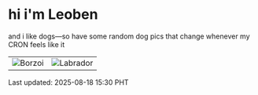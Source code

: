 # hi i'm Leoben

and i like dogs—so have some random dog pics that change whenever my CRON feels like it

|  |  |
|--------|----------|
| ![Borzoi](https://random-dog-vercel.vercel.app/api/random-borzoi?v=1755502226) | ![Labrador](https://random-dog-vercel.vercel.app/api/random-labrador?v=1755502226) |

Last updated: 2025-08-18 15:30 PHT
